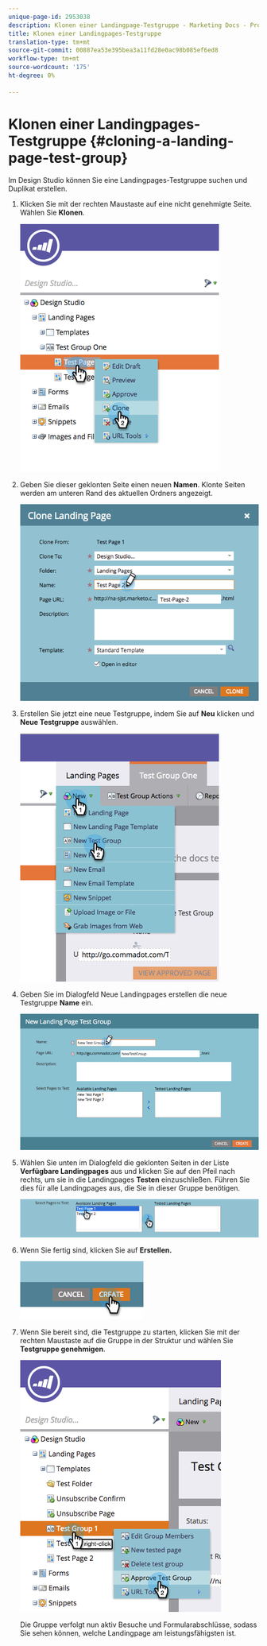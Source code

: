 ```yaml
---
unique-page-id: 2953038
description: Klonen einer Landingpage-Testgruppe - Marketing Docs - Produktdokumentation
title: Klonen einer Landingpages-Testgruppe
translation-type: tm+mt
source-git-commit: 00887ea53e395bea3a11fd28e0ac98b085ef6ed8
workflow-type: tm+mt
source-wordcount: '175'
ht-degree: 0%

---
```



# Klonen einer Landingpages-Testgruppe {#cloning-a-landing-page-test-group}

Im Design Studio können Sie eine Landingpages-Testgruppe suchen und Duplikat erstellen.

1. Klicken Sie mit der rechten Maustaste auf eine nicht genehmigte Seite. Wählen Sie **Klonen**.

   ![](assets/image2015-4-27-15-3a11-3a24.png)

1. Geben Sie dieser geklonten Seite einen neuen **Namen**. Klonte Seiten werden am unteren Rand des aktuellen Ordners angezeigt.

   ![](assets/image2015-4-27-16-3a10-3a10.png)

1. Erstellen Sie jetzt eine neue Testgruppe, indem Sie auf **Neu** klicken und **Neue Testgruppe** auswählen.

   ![](assets/image2015-4-27-15-3a49-3a54.png)

1. Geben Sie im Dialogfeld Neue Landingpages erstellen die neue Testgruppe **Name** ein.

   ![](assets/image2015-4-27-15-3a58-3a13.png)

1. Wählen Sie unten im Dialogfeld die geklonten Seiten in der Liste **Verfügbare Landingpages** aus und klicken Sie auf den Pfeil nach rechts, um sie in die Landingpages **Testen** einzuschließen. Führen Sie dies für alle Landingpages aus, die Sie in dieser Gruppe benötigen.

   ![](assets/image2015-4-27-16-3a3-3a22.png)

1. Wenn Sie fertig sind, klicken Sie auf **Erstellen.**

   ![](assets/image2015-4-27-16-3a7-3a50.png)

1. Wenn Sie bereit sind, die Testgruppe zu starten, klicken Sie mit der rechten Maustaste auf die Gruppe in der Struktur und wählen Sie **Testgruppe genehmigen**.

   ![](assets/image2015-4-27-16-3a19-3a10.png)

   Die Gruppe verfolgt nun aktiv Besuche und Formularabschlüsse, sodass Sie sehen können, welche Landingpage am leistungsfähigsten ist.

